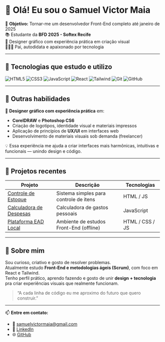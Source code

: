 # 👋 Olá! Eu sou o Samuel Victor Maia

🎯 **Objetivo:** Tornar-me um desenvolvedor Front-End completo até janeiro de 2025  
📚 Estudante da **BFD 2025 - Softex Recife**  
🎨 Designer gráfico com experiência prática em criação visual  
👨‍👩‍👦 Pai, autodidata e apaixonado por tecnologia  

---

## 🚀 Tecnologias que estudo e utilizo
![HTML5](https://img.shields.io/badge/HTML5-E34F26?style=for-the-badge&logo=html5&logoColor=white)
![CSS3](https://img.shields.io/badge/CSS3-1572B6?style=for-the-badge&logo=css3&logoColor=white)
![JavaScript](https://img.shields.io/badge/JavaScript-F7DF1E?style=for-the-badge&logo=javascript&logoColor=black)
![React](https://img.shields.io/badge/React-20232A?style=for-the-badge&logo=react&logoColor=61DAFB)
![Tailwind](https://img.shields.io/badge/TailwindCSS-06B6D4?style=for-the-badge&logo=tailwind-css&logoColor=white)
![Git](https://img.shields.io/badge/Git-F05032?style=for-the-badge&logo=git&logoColor=white)
![GitHub](https://img.shields.io/badge/GitHub-181717?style=for-the-badge&logo=github&logoColor=white)

---

## 💼 Outras habilidades
🎨 **Designer gráfico com experiência prática** em:
- **CorelDRAW** e **Photoshop CS6**
- Criação de logotipos, identidade visual e materiais impressos  
- Aplicação de princípios de **UX/UI** em interfaces web  
- Desenvolvimento de materiais visuais sob demanda (freelancer)

💡 Essa experiência me ajuda a criar interfaces mais harmônicas, intuitivas e funcionais — unindo design e código.

---

## 🧩 Projetos recentes
| Projeto | Descrição | Tecnologias |
|----------|------------|--------------|
| [Controle de Estoque](https://github.com/samuelvictormaia/controledeestoque) | Sistema simples para controle de itens | HTML / JS |
| [Calculadora de Despesas](https://github.com/samuelvictormaia/CalculadoradeDespesa) | Calculadora de gastos pessoais | JavaScript |
| [Plataforma EAD Local](https://samuelvictormaia.github.io/trilhafrontend/) | Ambiente de estudos Front-End (offline) | HTML / CSS / JS |

---

## 🌱 Sobre mim
Sou curioso, criativo e gosto de resolver problemas.  
Atualmente estudo **Front-End e metodologias ágeis (Scrum)**, com foco em React e Tailwind.  
Tenho perfil prático, aprendo fazendo e gosto de unir **design + tecnologia** pra criar experiências visuais que realmente funcionam.  

> “A cada linha de código eu me aproximo do futuro que quero construir.”

---

📫 **Entre em contato:**
- 💌 [samuelvictormaia@gmail.com](mailto:samuelvictormaia@gmail.com)
- 💼 [LinkedIn](https://www.linkedin.com/in/samuelvictormaia)
- 🌐 [GitHub](https://github.com/samuelvictormaia)
